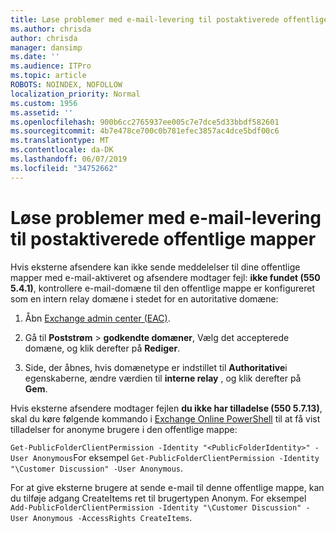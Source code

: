 ```yaml
---
title: Løse problemer med e-mail-levering til postaktiverede offentlige mapper
ms.author: chrisda
author: chrisda
manager: dansimp
ms.date: ''
ms.audience: ITPro
ms.topic: article
ROBOTS: NOINDEX, NOFOLLOW
localization_priority: Normal
ms.custom: 1956
ms.assetid: ''
ms.openlocfilehash: 900b6cc2765937ee005c7e7dce5d33bbdf582601
ms.sourcegitcommit: 4b7e478ce700c0b781efec3857ac4dce5bdf00c6
ms.translationtype: MT
ms.contentlocale: da-DK
ms.lasthandoff: 06/07/2019
ms.locfileid: "34752662"
---
```

# <a name="fix-email-delivery-issues-to-mail-enabled-public-folders"></a>Løse problemer med e-mail-levering til postaktiverede offentlige mapper

Hvis eksterne afsendere kan ikke sende meddelelser til dine offentlige mapper med e-mail-aktiveret og afsendere modtager fejl: **ikke fundet (550 5.4.1)**, kontrollere e-mail-domæne til den offentlige mappe er konfigureret som en intern relay domæne i stedet for en autoritative domæne:

1. Åbn [Exchange admin center (EAC)](https://docs.microsoft.com/Exchange/exchange-admin-center).

2. Gå til **Poststrøm** \> **godkendte domæner**, Vælg det accepterede domæne, og klik derefter på **Rediger**.

3. Side, der åbnes, hvis domænetype er indstillet til **Authoritative**i egenskaberne, ændre værdien til **interne relay** , og klik derefter på **Gem**.

Hvis eksterne afsendere modtager fejlen **du ikke har tilladelse (550 5.7.13)**, skal du køre følgende kommando i [Exchange Online PowerShell](https://docs.microsoft.com/powershell/exchange/exchange-online/connect-to-exchange-online-powershell/connect-to-exchange-online-powershell) til at få vist tilladelser for anonyme brugere i den offentlige mappe:

`Get-PublicFolderClientPermission -Identity "<PublicFolderIdentity>" -User Anonymous`For eksempel `Get-PublicFolderClientPermission -Identity "\Customer Discussion" -User Anonymous`.

For at give eksterne brugere at sende e-mail til denne offentlige mappe, kan du tilføje adgang CreateItems ret til brugertypen Anonym. For eksempel `Add-PublicFolderClientPermission -Identity "\Customer Discussion" -User Anonymous -AccessRights CreateItems`.
